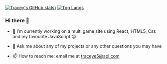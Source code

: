 [![Tracey's GitHub stats](https://github-readme-stats.vercel.app/api?username=Tracey-E&show_icons=true&theme=radical))](https://github.com/Tracey-E/github-readme-stats)
[![Top Langs](https://github-readme-stats.vercel.app/api/top-langs/?username=Tracey-E&layout=compact)](https://github.com/Tracey-E/github-readme-stats)




### Hi there 👋


- 🔭 I’m currently working on a multi game site using React, HTML5, Css and my favourite JavaScript :heart_eyes:

- 💬 Ask me about any of my projects or any other questions you may have

- 📫 How to reach me: email me  at traceye5@aol.com


  

